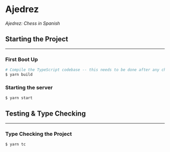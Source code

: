 # Ajedrez

_Ajedrez: Chess in Spanish_

## Starting the Project

---

### First Boot Up

```sh
# Compile the TypeScript codebase -- this needs to be done after any changes to the source files.
$ yarn build
```

### Starting the server

```sh
$ yarn start
```

## Testing & Type Checking

---

### Type Checking the Project

```sh
$ yarn tc
```
